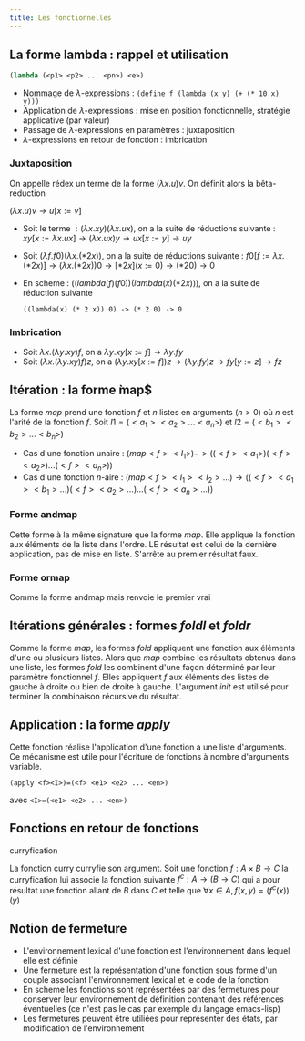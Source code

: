 ```yaml
---
title: Les fonctionnelles
---
```


## <i class="fas fa-code-branch"></i> La forme lambda : rappel et utilisation

```lisp
(lambda (<p1> <p2> ... <pn>) <e>)
```

* Nommage de $\lambda$-expressions : `(define f (lambda (x y) (+ (* 10 x)
  y)))`
* Application de $\lambda$-expressions : mise en position fonctionnelle,
  stratégie applicative (par valeur)
* Passage de $\lambda$-expressions en paramètres : juxtaposition
* $\lambda$-expressions en retour de fonction : imbrication

### Juxtaposition

On appelle rédex un terme de la forme $(\lambda x.u) v$. On définit alors la
bêta-réduction

$(\lambda x.u) v \rightarrow u[x:=v]$

* Soit le terme $:(\lambda x.xy)(\lambda x.ux)$, on a la suite de réductions
  suivante : $xy[x:=\lambda x.ux] \rightarrow (\lambda x.ux)y \rightarrow
  ux[x:=y] \rightarrow uy$
* Soit $(\lambda f.f0)(\lambda x.(*2 x))$, on a la suite de réductions
  suivante : $f0[f:=\lambda x.(* 2x)]\rightarrow (\lambda x .(*2 x)) 0
  \rightarrow [* 2 x](x:=0) \rightarrow (* 2 0) \rightarrow 0$
* En scheme : $((lambda(f) (f 0)) (lambda (x) (* 2 x)))$, on a la suite de
  réduction suivante

  ```
  ((lambda(x) (* 2 x)) 0) -> (* 2 0) -> 0
  ```

### Imbrication

* Soit $\lambda x.(\lambda y.xy)f$, on a $\lambda y . xy [x:=f]\rightarrow
  \lambda y.fy$
* Soit $(\lambda x.(\lambda y.xy)f)z$, on a $(\lambda y.xy [x:=f])z
  \rightarrow (\lambda y.fy) z \rightarrow fy[y:=z] \rightarrow fz$

## <i class="fas fa-code-branch"></i> Itération : la forme ̀map$

La forme $map$ prend une fonction $f$ et $n$ listes en arguments $(n>0)$ où
$n$ est l'arité de la fonction $f$. Soit $I1=(<a_1> <a_2> ... <a_n>)$ et $I2 =
(<b_1> <b_2> ... <b_n>)$

* Cas d'une fonction unaire : $(map <f> <I_1>) -> ((<f> <a_1>)(<f> <a_2>) ... (<f>
  <a_n>))$
* Cas d'une fonction $n$-aire : $(map <f> <I_1> <I_2> ...) \rightarrow ((<f>
  <a_1> <b_1> ...)(<f> <a_2> ...)...(<f> <a_n> ...))$

### Forme andmap

Cette forme à la même signature que la forme $map$. Elle applique la fonction aux
éléments de la liste dans l'ordre. LE résultat est celui de la dernière
application, pas de mise en liste. S'arrête au premier résultat faux.

### Forme ormap

Comme la forme andmap mais renvoie le premier vrai

## <i class="fas fa-code-branch"></i> Itérations générales : formes $foldl$ et $foldr$

Comme la forme $map$, les formes $fold$ appliquent une fonction aux éléments
d'une ou plusieurs listes. Alors que $map$ combine les résultats obtenus dans
une liste, les formes $fold$ les combinent d'une façon déterminé par leur
paramètre fonctionnel $f$. Elles appliquent $f$ aux éléments des listes de
gauche à droite ou bien de droite à gauche. L'argument $init$ est utilisé pour
terminer la combinaison récursive du résultat.

## <i class="fas fa-code-branch"></i> Application : la forme $apply$

Cette fonction réalise l'application d'une fonction à une liste d'arguments. Ce
mécanisme est utile pour l'écriture de fonctions à nombre d'arguments variable.

```
(apply <f><I>)=(<f> <e1> <e2> ... <en>)
```

avec `<I>=(<e1> <e2> ... <en>)`

## <i class="fas fa-code-branch"></i> Fonctions en retour de fonctions

curryfication

La fonction curry curryfie son argument. Soit une fonction $f : A \times B
\rightarrow C$ la curryfication lui associe la fonction suivante $f^c : A
\rightarrow (B \rightarrow C)$ qui a pour résultat une fonction allant de $B$
dans $C$ et telle que $\forall x \in A, f(x,y) = (f^c(x))(y)$

## <i class="fas fa-code-branch"></i> Notion de fermeture

* L'environnement lexical d'une fonction est l'environnement dans lequel elle
  est définie
* Une fermeture est la représentation d'une fonction sous forme d'un couple
  associant l'environnement lexical et le code de la fonction
* En scheme les fonctions sont représentées par des fermetures pour conserver
  leur environnement de définition contenant des références éventuelles (ce
  n'est pas le cas par exemple du langage emacs-lisp)
* Les fermetures peuvent être utiliées pour représenter des états, par
  modification de l'environnement
